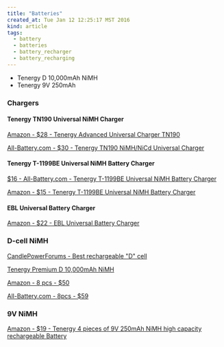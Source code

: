 ```yaml
---
title: "Batteries"
created_at: Tue Jan 12 12:25:17 MST 2016
kind: article
tags:
  - battery
  - batteries
  - battery_recharger
  - battery_recharging
---
```


* Tenergy D 10,000mAh NiMH
* Tenergy 9V 250mAh

### Chargers

#### Tenergy TN190 Universal NiMH Charger


<a href="http://www.amazon.com/Tenergy-Advanced-Universal-Charger-TN190/dp/B006OSQALU/" target="_blank">Amazon - $28 - Tenergy Advanced Universal Charger TN190</a>

<a href="http://www.all-battery.com/Tenergy_TN190_NiMH_NiCd_Advanced_Universal_Charger_with_LCD_Display-01190.aspx" target="_blank">All-Battery.com - $30 - Tenergy TN190 NiMH/NiCd Universal Charger</a>


#### Tenergy T-1199BE Universal NiMH Battery Charger

<a href="http://www.all-battery.com/tenergyt-1199beuniversalni-mhbatterychargerwithtimercontrol-01100.aspx" target="_blank">$16 - All-Battery.com - Tenergy T-1199BE Universal NiMH Battery Charger</a>

<a href="http://www.amazon.com/Tenergy-T-1199BE-Universal-Battery-Charger/dp/B0019273U8/" target="_blank">Amazon - $15 - Tenergy T-1199BE Universal NiMH Battery Charger</a>

#### EBL Universal Battery Charger

<a href="http://www.amazon.com/EBL-Universal-Rechargeable-Batteries-Discharge/dp/B00IHT2AUE/" target="_blank">Amazon - $22 - EBL Universal Battery Charger</a>

### D-cell NiMH

<a href="http://www.candlepowerforums.com/vb/showthread.php?329570-Best-rechargeable-quot-D-quot-cell" target="_blank">CandlePowerForums - Best rechargeable "D" cell</a>

<a href="http://www.all-battery.com/nimhdsize10000mahhighcapacityhighratenimhrechargeablebattery.aspx" target="_blank">Tenergy Premium D 10,000mAh NiMH</a>

<a href="http://www.amazon.com/Tenergy-000mAh-Capacity-Rechargeable-Batteries/dp/B001AYIRH8/" target="_blank">Amazon - 8 pcs - $50</a>

<a href="http://www.all-battery.com/8pcsofdsize10000mahhighcapacityhighratenimhrechargeablebatteries.aspx" target="_blank">All-Battery.com - 8pcs - $59</a>

### 9V NiMH

<a href="http://www.amazon.com/Tenergy-pieces-capacity-rechargeable-Battery/dp/B001CON7PS" target="_blank">Amazon - $19 - Tenergy 4 pieces of 9V 250mAh NiMH high capacity rechargeable Battery</a>



<!--
html boilerplate
<a href="" target="_blank"></a>
<img src="" width="400px">
-->

